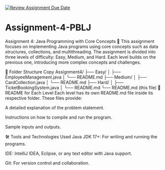 [![Review Assignment Due Date](https://classroom.github.com/assets/deadline-readme-button-22041afd0340ce965d47ae6ef1cefeee28c7c493a6346c4f15d667ab976d596c.svg)](https://classroom.github.com/a/Bt70b7ed)
# Assignment-4-PBLJ
Assignment 4: Java Programming with Core Concepts 🚀
This assignment focuses on implementing Java programs using core concepts such as data structures, collections, and multithreading. The assignment is divided into three levels of difficulty: Easy, Medium, and Hard. Each level builds on the previous one, introducing more complex concepts and challenges.

📂 Folder Structure
Copy
Assignment4/
├── Easy/
│   ├── EmployeeManagement.java
│   └── README.md
├── Medium/
│   ├── CardCollection.java
│   └── README.md
├── Hard/
│   ├── TicketBookingSystem.java
│   └── README.md
└── README.md (this file)
📝 README for Each Level
Each level has its own README.md file inside its respective folder. These files provide:

A detailed explanation of the problem statement.

Instructions on how to compile and run the program.

Sample inputs and outputs.

🛠️ Tools and Technologies Used
Java JDK 17+: For writing and running the programs.

IDE: IntelliJ IDEA, Eclipse, or any text editor with Java support.

Git: For version control and collaboration.


